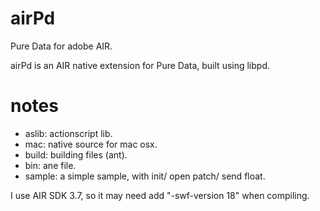 airPd
=====

Pure Data for adobe AIR.

airPd is an AIR native extension for Pure Data, built using libpd.

notes
=====

- aslib: actionscript lib.
- mac: native source for mac osx.
- build: building files (ant).
- bin: ane file.
- sample: a simple sample, with init/ open patch/ send float.



I use AIR SDK 3.7, so it may need add "-swf-version 18" when compiling.
